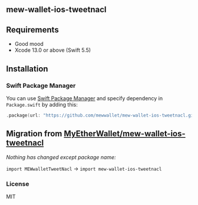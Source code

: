 ## mew-wallet-ios-tweetnacl

## Requirements

- Good mood
- Xcode 13.0 or above (Swift 5.5)

## Installation

### Swift Package Manager
You can use [Swift Package Manager](https://swift.org/package-manager/) and specify dependency in `Package.swift` by adding this:

```swift
.package(url: "https://github.com/mewwallet/mew-wallet-ios-tweetnacl.git", .upToNextMajor(from: "1.0.3"))
```

## Migration from [MyEtherWallet/mew-wallet-ios-tweetnacl](https://github.com/myetherwallet/mew-wallet-ios-tweetnacl)

_Nothing has changed except package name:_

`import MEWwalletTweetNacl` -> `import mew-wallet-ios-tweetnacl`

### License
MIT
